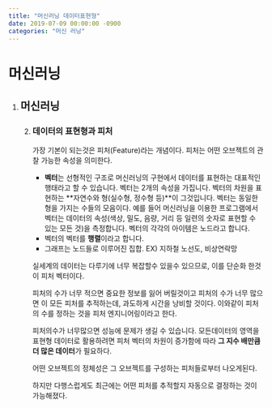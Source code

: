 ```yaml
---
title: "머신러닝 데이터표현형"
date: 2019-07-09 00:00:00 -0900
categories: "머신 러닝"
---
```




# 머신러닝

1. ## 머신러닝

   2. ### 데이터의 표현형과 피처

      가장 기본이 되는것은 피처(Feature)라는 개념이다. 피처는 어떤 오브젝트의 관찰 가능한 속성을 의미한다. 

      - **벡터**는 선형적인 구조로 머신러닝의 구현에서 데이터를 표현하는 대표적인 행태라고 할 수 있습니다. 벡터는 2개의 속성을 가집니다. 벡터의 차원을 표현하는 **자연수와 형(실수형, 정수형 등)**이 그것입니다. 벡터는 동일한 형을 가지는 수들의 모음이다. 예를 들어 머신러닝을 이용한 프로그램에서 벡터는 데이터의 속성(색상, 밀도, 음량, 거리 등 일련의 숫자로 표현할 수 있는 모든 것)을 측정합니다.
        벡터의 각각의 아이템은 노드라고 합니다.
      - 벡터의 벡터를 **행렬**이라고 합니다. 
      - 그래프는 노드들로 이루어진 집합. EX) 지하철 노선도, 비상연락망

      실세계의 데이터는 다루기에 너무 복잡할수 있을수 있으므로, 이를 단순화 한것이 피처 벡터이다.  

      피처의 수가 너무 적으면 중요한 정보를 잃어 버릴것이고 피처의 수가 너무 많으면 이 모든 피처를 추적하는데, 과도하게 시간을 낭비할 것이다. 이와같이 피처의 수를 정하는 것을 피처 엔지니어링이라고 한다.

      피처의수가 너무많으면 성능에 문제가 생길 수 있습니다. 모든데이터의 영역을 표현형 데이터로 활용하려면 피처 벡터의 차원이 증가함에 따라 **그 지수 배만큼 더 많은 데이터**가 필요하다. 

      어떤 오브젝트의 정체성은 그 오브젝트를 구성하는 피처들로부터 나오게된다. 

      하지만 다행스럽게도 최근에는 어떤 피처를 추적할지 자동으로 결정하는 것이 가능해졌다.